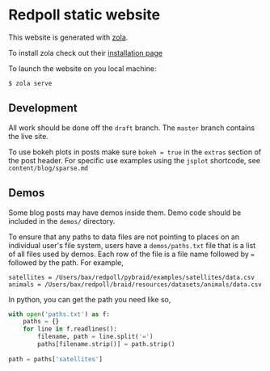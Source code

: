 # Redpoll static website

This website is generated with [zola](https://www.getzola.org/).

To install zola check out their [installation page](https://www.getzola.org/documentation/getting-started/installation/)

To launch the website on you local machine:

```
$ zola serve
```

## Development

All work should be done off the `draft` branch. The `master` branch contains
the live site.

To use bokeh plots in posts make sure `bokeh = true` in the `extras` section of
the post header. For specific use examples using the `jsplot` shortcode, see
`content/blog/sparse.md`

## Demos

Some blog posts may have demos inside them. Demo code should be included in the
`demos/` directory.

To ensure that any paths to data files are not pointing to places on an
individual user's file system, users have a `demos/paths.txt` file that is a
list of all files used by demos. Each row of the file is a file name followed
by `=` followed by the path. For example,

```
satellites = /Users/bax/redpoll/pybraid/examples/satellites/data.csv
animals = /Users/bax/redpoll/braid/resources/datasets/animals/data.csv
```

In python, you can get the path you need like so,

```python
with open('paths.txt') as f:
    paths = {}
    for line in f.readlines():
        filename, path = line.split('=')
        paths[filename.strip()] = path.strip()
        
path = paths['satellites']
```

